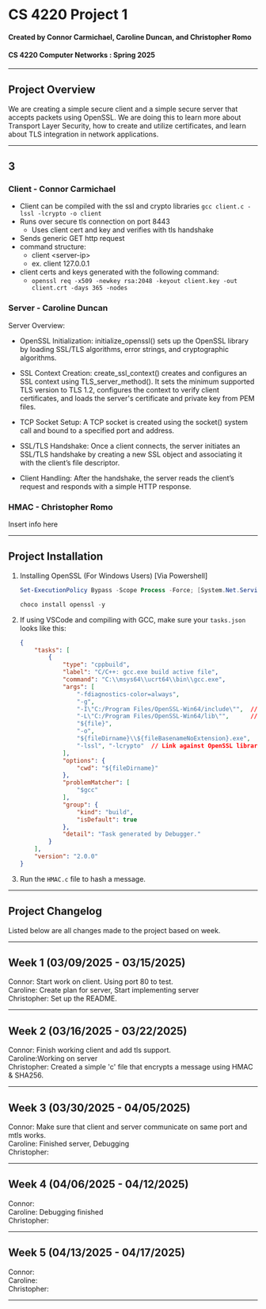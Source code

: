 # CS 4220 Project 1

#### Created by Connor Carmichael, Caroline Duncan, and Christopher Romo

#### CS 4220 Computer Networks : Spring 2025

---

## Project Overview

We are creating a simple secure client and a simple secure server that accepts packets using OpenSSL. We are doing this to learn more about Transport Layer Security, how to create and utilize certificates, and learn about TLS integration in network applications.

---

## 3

### Client - Connor Carmichael

 - Client can be compiled with the ssl and crypto libraries `gcc client.c -lssl -lcrypto -o client`
 - Runs over secure tls connection on port 8443
    - Uses client cert and key and verifies with tls handshake
 - Sends generic GET http request 
 - command structure:
    - client \<server-ip\>
    - ex. client 127.0.0.1 
 - client certs and keys generated with the following command:
    - `openssl req -x509 -newkey rsa:2048 -keyout client.key -out client.crt -days 365 -nodes`

### Server - Caroline Duncan

Server Overview:

- OpenSSL Initialization: initialize_openssl() sets up the OpenSSL library by loading SSL/TLS algorithms, error strings, and cryptographic algorithms.

- SSL Context Creation: create_ssl_context() creates and configures an SSL context using TLS_server_method(). It sets the minimum supported TLS version to TLS 1.2, configures the context to verify client certificates, and loads the server's certificate and private key from PEM files. 

- TCP Socket Setup: A TCP socket is created using the socket() system call and bound to a specified port and address.    

- SSL/TLS Handshake: Once a client connects, the server initiates an SSL/TLS handshake by creating a new SSL object and associating it with the client’s file descriptor.

- Client Handling: After the handshake, the server reads the client’s request and responds with a simple HTTP response.


### HMAC - Christopher Romo

Insert info here

---

## Project Installation

1. Installing OpenSSL (For Windows Users) [Via Powershell]

   ```Powershell
   Set-ExecutionPolicy Bypass -Scope Process -Force; [System.Net.ServicePointManager]::SecurityProtocol = [System.Net.ServicePointManager]::SecurityProtocol -bor 3072; iex ((New-Object System.Net.WebClient).DownloadString('https://community.chocolatey.org/install.ps1'))
   ```

   ```Powershell
   choco install openssl -y
   ```

2. If using VSCode and compiling with GCC, make sure your `tasks.json` looks like this:
   ```JSON
   {
       "tasks": [
           {
               "type": "cppbuild",
               "label": "C/C++: gcc.exe build active file",
               "command": "C:\\msys64\\ucrt64\\bin\\gcc.exe",
               "args": [
                   "-fdiagnostics-color=always",
                   "-g",
                   "-I\"C:/Program Files/OpenSSL-Win64/include\"",  // Include path for OpenSSL
                   "-L\"C:/Program Files/OpenSSL-Win64/lib\"",      // Library path for OpenSSL
                   "${file}",
                   "-o",
                   "${fileDirname}\\${fileBasenameNoExtension}.exe",
                   "-lssl", "-lcrypto"  // Link against OpenSSL libraries
               ],
               "options": {
                   "cwd": "${fileDirname}"
               },
               "problemMatcher": [
                   "$gcc"
               ],
               "group": {
                   "kind": "build",
                   "isDefault": true
               },
               "detail": "Task generated by Debugger."
           }
       ],
       "version": "2.0.0"
   }
   ```
3. Run the `HMAC.c` file to hash a message.

---

## Project Changelog

Listed below are all changes made to the project based on week.

---

## Week 1 (03/09/2025 - 03/15/2025)

Connor: Start work on client. Using port 80 to test.\
Caroline: Create plan for server, Start implementing server\
Christopher: Set up the README.

---

## Week 2 (03/16/2025 - 03/22/2025)

Connor: Finish working client and add tls support.\
Caroline:Working on server\
Christopher: Created a simple 'c' file that encrypts a message using HMAC & SHA256.

---

## Week 3 (03/30/2025 - 04/05/2025)

Connor: Make sure that client and server communicate on same port and mtls works.\
Caroline: Finished server, Debugging\
Christopher:

---

## Week 4 (04/06/2025 - 04/12/2025)

Connor:\
Caroline: Debugging finished\
Christopher:

---

## Week 5 (04/13/2025 - 04/17/2025)

Connor:\
Caroline:\
Christopher:

---
